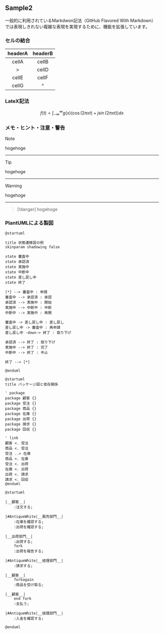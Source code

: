 ## Sample2
一般的に利用されているMarkdwon記法（GitHub Flavored With Markdown）では表現しきれない複雑な表現を実現するために、機能を拡張しています。

### セルの結合
| headerA | headerB |
| :---:   | :---:   |
| cellA   | cellB   |
| >       | cellD   |
| cellE   | cellF   |
| cellG   | ^       |

### LateX記法
$$f(t) = \displaystyle\int_{-\infty}^{\infty}g(x)(\cos(2\pi xt)+j\sin(2\pi xt))dx$$

### メモ・ヒント・注意・警告

> [!note]
> hogehoge

---

> [!tip]
> hogehoge

---

> [!warning]
> hogehoge

---

> [!danger]
> hogehoge

### PlantUMLによる製図
```puml
@startuml

title 状態遷移図の例
skinparam shadowing false

state 審査中
state 承認済
state 実施中
state 中断中
state 差し戻し中
state 終了

[*] --> 審査中 : 申請
審査中 --> 承認済 : 承認
承認済 --> 実施中 : 開始
実施中 --> 中断中 : 中断
中断中 --> 実施中 : 再開

審査中 -> 差し戻し中 : 差し戻し
差し戻し中 -> 審査中 : 再申請
差し戻し中 -down-> 終了 : 取り下げ

承認済 --> 終了 : 取り下げ
実施中 --> 終了 : 完了
中断中 --> 終了 : 中止

終了 --> [*]

@enduml
```

```puml
@startuml
title パッケージ図と依存関係

' package
package 顧客 {}
package 受注 {}
package 商品 {}
package 在庫 {}
package 出荷 {}
package 請求 {}
package 回収 {}

' link
顧客 <. 受注
商品 <. 受注
受注 ..> 在庫
商品 <. 在庫
受注 <. 出荷
在庫 <. 出荷
出荷 <. 請求
請求 <. 回収
@enduml
```

```puml
@startuml

|__顧客__|
    :注文する;

|#AntiqueWhite|__販売部門__|
    :在庫を確認する;
    :出荷を確認する;

|__出荷部門__|
    :出荷する;
    fork
    :出荷を報告する;

|#AntiqueWhite|__経理部門__|
    :請求する;

|__顧客__|
    forkagain
    :商品を受け取る;

|__顧客__|
    end fork
    :支払う;

|#AntiqueWhite|__経理部門__|
    :入金を確認する;

@enduml
```

